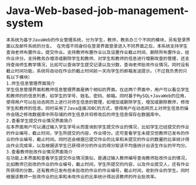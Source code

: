 # Java-Web-based-job-management-system
    本系统为基于JavaWeb的作业管理系统，分为学生，教师，教务办三个不同的模块，另有登录界面以及邮件系统的分支。 在凭借不同身份在登录界面登录进入不同界面之后，本系统支持学生查询老师布置作业。提交作业。支持教师布置作业以及设置作业截止时间、删除所布置作业，给作业评分。支持教务办增添或删除学生和教师、对学生和教师的信息进行增删改查的管理，还支持查询师生教学情况，比如可以查询学生提交记录以及分数，查询老师批改作业情况。同时设有截止时间功能，系统将自动在作业的截止时间前一天向学生的邮箱发送提示。（不过我负责的只有以下模块）
    1.师生信息管理界面简介
    学生信息管理界面和教师信息管理界面是俩个相似的界面。在这两个界面中，用户可以看见学生和教师的的信息列表，如学生的学号、姓名、密码、邮箱。同时基于MySQL+JavaWeb的应用，使得用户可以在动态网页上进行对师生信息的管理，如增加或删除学生，增加或删除教师，修改学生和教师的信息。同时采用了Java连接JDBC的方式，使得用户在动态网页上对师生信息的操作会随之修改数据库中所存储的师生信息并将修改后的师生信息保存在数据库中。
    2.查看学生提交作业情况界面简介
    在本界面用户可以通过输入学生学号从而查询到学生提交作业的情况，比如学生已经提交的作业的作业编号，截止时间，学生所提交的内容，作业得分。还可查看学生未提交但教师已发布的作业的作业编号，截止时间。同时还会根据已提交作业的比率和未提交的作业的数量的比率统计得出作业完成率，以及根据该学生已获得评分的作业的得分取该平均值统计出该生作业的平均分。
    3.查看教师批改作业情况界面简介
    在功能上本界面和查看学生提交作业情况类似，是通过输入教师编号查询教师批改作业的情况，比如教师已批改的作业的作业编号，截止时间，学生所提交的内容，以及作业提交人，还有作业所获得的分数。还有教师已发布但未批改的作业的作业编号，截止时间，收到作业的学生。同时根据该教师一批改作业的比率和未改作业的比率统计得出该教师的作业批改率。


